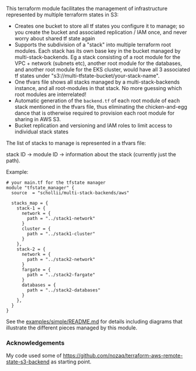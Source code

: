 This terraform module facilitates the management of infrastructure represented
by multiple terraform states in S3: 

- Creates one bucket to store all tf states you configure it to manage; so you 
  create the bucket and associated replication / IAM once, and never worry about 
  shared tf state again
- Supports the subdivision of a "stack" into multiple terraform root 
  modules. Each stack has its own base key in the bucket managed by 
  multi-stack-backends. Eg a stack consisting of a root module for the VPC + 
  network (subnets etc), another root module for the databases, and another 
  root module for the EKS cluster, would have all 3 associated tf states
  under "s3://multi-tfstate-bucket/your-stack-name".
- One tfvars file shows all stacks managed by a multi-stack-backends 
  instance, and all root-modules in that stack. No more guessing which 
  root modules are interrelated!
- Automatic generation of the `backend.tf` of each root module of each 
  stack mentioned in the tfvars file, thus eliminating the chicken-and-egg 
  dance that is otherwise required to provision each root module for sharing
  in AWS S3.
- Bucket replication and versioning and IAM roles to limit access to individual 
  stack states
  
The list of stacks to manage is represented in a tfvars file: 

stack ID -> module ID -> information about the stack (currently just 
the path). 

Example: 
```hcl
# your main.tf for the tfstate manager
module "tfstate_manager" {
  source  = "schollii/multi-stack-backends/aws"

  stacks_map = {
    stack-1 = {
      network = {
        path = "../stack1-network"
      }
      cluster = {
        path = "../stack1-cluster"
      }
    },
    stack-2 = {
      network = {
        path = "../stack2-network"
      }
      fargate = {
        path = "../stack2-fargate"
      }
      databases = {
        path = "../stack2-databases"
      }
    },
  }
}
```

See the [examples/simple/README.md](examples/simple/README.md) for details
including diagrams that illustrate the different pieces managed by this 
module. 

### Acknowledgements

My code used some of https://github.com/nozaq/terraform-aws-remote-state-s3-backend as starting point. 

